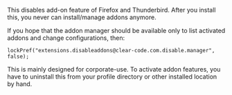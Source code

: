 This disables add-on feature of Firefox and Thunderbird. After you install this, you never can install/manage addons anymore.

If you hope that the addon manager should be available only to list activated addons and change configurations, then:

    lockPref("extensions.disableaddons@clear-code.com.disable.manager", false);

This is mainly designed for corporate-use. To activate addon features, you have to uninstall this from your profile directory or other installed location by hand.
